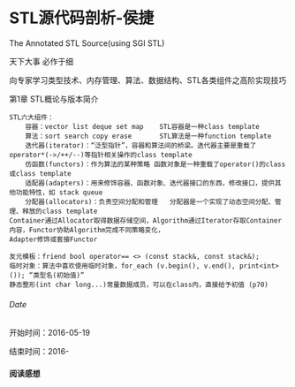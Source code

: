 # STL源代码剖析-侯捷
The Annotated STL Source(using SGI STL)

天下大事 必作于细

向专家学习类型技术、内存管理、算法、数据结构、STL各类组件之高阶实现技巧
	
第1章 STL概论与版本简介
	
	STL六大组件：
		容器：vector list deque set map 	STL容器是一种class template
		算法：sort search copy erase		STL算法是一种function template
		迭代器(iterator)：“泛型指针”，容器和算法间的桥梁。迭代器主要是重载了operator*(->/++/--)等指针相关操作的class template
		仿函数(functors)：作为算法的某种策略	函数对象是一种重载了operator()的class 或class template
		适配器(adapters)：用来修饰容器、函数对象、迭代器接口的东西，修改接口，提供其他功能特性，如 stack queue
		分配器(allocators)：负责空间分配和管理	分配器是一个实现了动态空间分配、管理、释放的class template 
	Container通过Allocator取得数据存储空间，Algorithm通过Iterator存取Container内容，Functor协助Algorithm完成不同策略变化，
	Adapter修饰或套接Functor
	
	友元模板：friend bool operator== <> (const stack&, const stack&);
	临时对象：算法中喜欢使用临时对象，for_each (v.begin(), v.end(), print<int>()); “类型名(初始值)”
	静态整形(int char long...)常量数据成员，可以在class内，直接给予初值 (p70)
	
	


###### Date
开始时间：2016-05-19

结束时间：2016-

#### 阅读感想